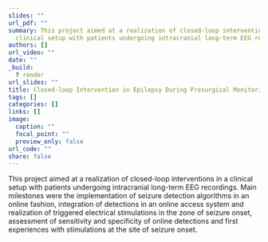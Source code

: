 ```yaml
---
slides: ""
url_pdf: ""
summary: This project aimed at a realization of closed-loop interventions in a
  clinical setup with patients undergoing intracranial long-term EEG recordings.
authors: []
url_video: ""
date: ""
_build:
  ? render
url_slides: ""
title: Closed-loop Intervention in Epilepsy During Presurgical Monitoring
tags: []
categories: []
links: []
image:
  caption: ""
  focal_point: ""
  preview_only: false
url_code: ""
share: false
---
```

This project aimed at a realization of closed-loop interventions in a clinical setup with patients undergoing intracranial long-term EEG recordings. Main milestones were the implementation of seizure detection algorithms in an online fashion, integration of detections in an online access system and realization of triggered electrical stimulations in the zone of seizure onset, assessment of sensitivity and specificity of online detections and first experiences with stimulations at the site of seizure onset.